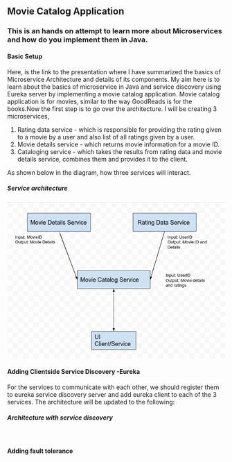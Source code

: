 ## Movie Catalog Application
### This is an hands on attempt to learn more about Microservices and how do you implement them in Java. 

#### Basic Setup
Here, is the link to the presentation where I have summarized the basics of Microservice Architecture and details of its components. My aim here is to learn about the basics of microservice in Java and service discovery using Eureka server by implementing a movie catalog application. Movie catalog application is for movies, similar to the way GoodReads is for the books.Now the first step is to go over the architecture. I will be creating 3 microservices,    
1. Rating data service - which is responsible for providing the rating given to a movie by a user and also list of all ratings given by a user.    
2. Movie details service - which returns movie information for a movie ID.    
3. Cataloging service - which takes the results from rating data and movie details service, combines them and provides it to the client.
	 
As shown below in the diagram, how three services will interact. 

##### Service architecture
![](https://github.com/ManishaRana1195/Microservices_Movie_Catalog_Application/blob/master/documents/Screenshot%20from%202020-04-16%2016-31-27.png)


#### Adding Clientside Service Discovery -Eureka

For the services to communicate with each other, we should register them to eureka service discovery server and add eureka client to each of the 3 services. The architecture will be updated to the following:

##### Architecture with service discovery
![]()

#### Adding fault tolerance








 




 
